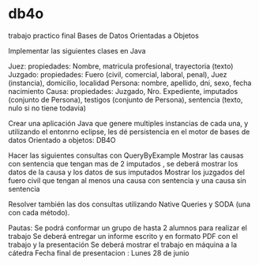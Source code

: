db4o
====
trabajo practico final
Bases de Datos Orientadas a Objetos


Implementar las siguientes clases en Java

Juez: propiedades: Nombre, matricula profesional, trayectoria (texto)
Juzgado: propiedades: Fuero (civil, comercial, laboral, penal), Juez (instancia), domicilio, localidad
Persona: nombre, apellido, dni, sexo, fecha nacimiento
Causa: propiedades: Juzgado, Nro. Expediente, imputados (conjunto de Persona),  testigos (conjunto de Persona), sentencia (texto, nulo si no tiene todavia)


Crear una aplicación Java que genere multiples instancias de cada una, y utilizando el entonrno eclipse, les dé persistencia en el motor de bases de datos Orientado a objetos:  DB4O


Hacer las siguientes consultas con QueryByExample
Mostrar las causas con sentencia que tengan mas de 2 imputados , se deberá mostrar los datos de la causa y los datos de sus imputados
Mostrar los juzgados del fuero civil que tengan al menos una causa con sentencia y una causa sin sentencia

Resolver también las dos consultas utilizando Native Queries y SODA (una con cada método). 

Pautas: 
Se podrá conformar un grupo de hasta 2 alumnos para realizar el trabajo
Se deberá entregar un informe escrito y en formato PDF con el trabajo y la presentación
Se deberá mostrar el trabajo en máquina a la cátedra
Fecha final de presentacion : Lunes 28 de junio 
